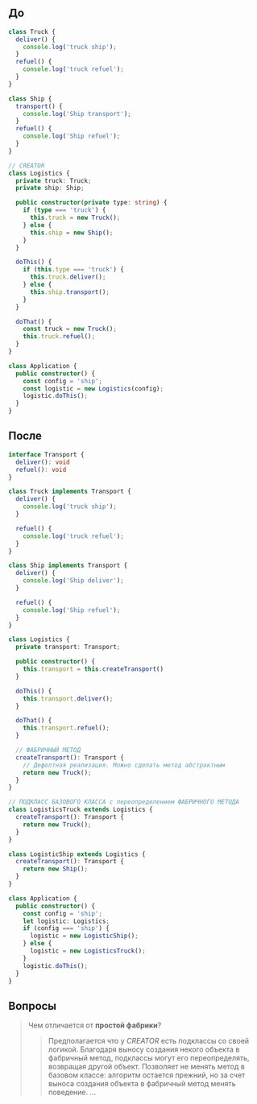 ## До

```ts
class Truck {
  deliver() {
    console.log('truck ship');
  }
  refuel() {
    console.log('truck refuel');
  }
}

class Ship {
  transport() {
    console.log('Ship transport');
  }
  refuel() {
    console.log('Ship refuel');
  }
}

// CREATOR
class Logistics {
  private truck: Truck;
  private ship: Ship;

  public constructor(private type: string) {
    if (type === 'truck') {
      this.truck = new Truck();
    } else {
      this.ship = new Ship();
    }
  }

  doThis() {
    if (this.type === 'truck') {
      this.truck.deliver();
    } else {
      this.ship.transport();
    }
  }

  doThat() {
    const truck = new Truck();
    this.truck.refuel();
  }
}

class Application {
  public constructor() {
    const config = 'ship';
    const logistic = new Logistics(config);
    logistic.doThis();
  }
}
```

## После

```ts
interface Transport {
  deliver(): void
  refuel(): void
}

class Truck implements Transport {
  deliver() {
    console.log('truck ship');
  }

  refuel() {
    console.log('truck refuel');
  }
}

class Ship implements Transport {
  deliver() {
    console.log('Ship deliver');
  }

  refuel() {
    console.log('Ship refuel');
  }
}

class Logistics {
  private transport: Transport;

  public constructor() {
    this.transport = this.createTransport()
  }

  doThis() {
    this.transport.deliver();
  }

  doThat() {
    this.transport.refuel();
  }

  // ФАБРИЧНЫЙ МЕТОД
  createTransport(): Transport {
    // Дефолтная реализация. Можно сделать метод абстрактным 
    return new Truck();
  }
}

// ПОДКЛАСС БАЗОВОГО КЛАССА с переопределением ФАБРИЧНОГО МЕТОДА
class LogisticsTruck extends Logistics {
  createTransport(): Transport {
    return new Truck();
  }
}

class LogisticShip extends Logistics {
  createTransport(): Transport {
    return new Ship();
  }
}

class Application {
  public constructor() {
    const config = 'ship';
    let logistic: Logistics;
    if (config === 'ship') {
      logistic = new LogisticShip();
    } else {
      logistic = new LogisticsTruck();
    }
    logistic.doThis();
  }
}
```

## Вопросы

> Чем отличается от **простой фабрики**?
>> Предполагается что у *CREATOR* есть подклассы со своей логикой. Благодаря выносу создания некого объекта в фабричный метод, подклассы могут его переопределять,
>> возвращая другой объект. Позволяет не менять метод в базовом классе: алгоритм остается прежний, но за счет выноса создания объекта в фабричный метод менять поведение.
>> ...


